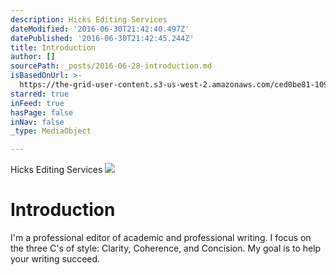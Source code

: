 ```yaml
---
description: Hicks Editing Services
dateModified: '2016-06-30T21:42:40.497Z'
datePublished: '2016-06-30T21:42:45.244Z'
title: Introduction
author: []
sourcePath: _posts/2016-06-28-introduction.md
isBasedOnUrl: >-
  https://the-grid-user-content.s3-us-west-2.amazonaws.com/ced0be81-1096-4768-a88e-6c9443b32ff4.jpg
starred: true
inFeed: true
hasPage: false
inNav: false
_type: MediaObject

---
```

Hicks Editing Services
![](https://the-grid-user-content.s3-us-west-2.amazonaws.com/ced0be81-1096-4768-a88e-6c9443b32ff4.jpg)

# Introduction

I'm a professional editor of academic and professional writing. I focus on the three C's of style: Clarity, Coherence, and Concision. My goal is to help your writing succeed.